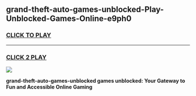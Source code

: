 
## grand-theft-auto-games-unblocked-Play-Unblocked-Games-Online-e9ph0
<h3>
<a href="https://premium76.site?title=grand-theft-auto-games-unblocked&ref=25A">CLICK TO PLAY</a></h3>
<hr>

<h3>
<a href="https://premium76.site?title=grand-theft-auto-games-unblocked&ref=25A">CLICK 2 PLAY</a>
  
</h3>

<a href="https://premium76.site?title=grand-theft-auto-games-unblocked&ref=25A"><img src="https://clearcache.store/games.png"></a>


**grand-theft-auto-games-unblocked games unblocked: Your Gateway to Fun and Accessible Online Gaming**
